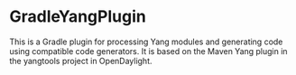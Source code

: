 # GradleYangPlugin
This is a Gradle plugin for processing Yang modules and generating code using compatible code generators. It is based on the Maven Yang plugin in the yangtools project in OpenDaylight.
